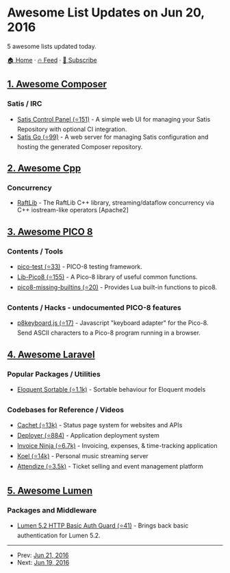 # Awesome List Updates on Jun 20, 2016

5 awesome lists updated today.

[🏠 Home](/README.md) · [🔥 Feed](https://test.trackawesomelist.com/feed.xml) · [📮 Subscribe](https://trackawesomelist.us17.list-manage.com/subscribe?u=d2f0117aa829c83a63ec63c2f&id=36a103854c)



## [1. Awesome Composer](/content/jakoch/awesome-composer/README.md)

### Satis / IRC

*   [Satis Control Panel (⭐151)](https://github.com/realshadow/satis-control-panel) - A simple web UI for managing your Satis Repository with optional CI integration.
*   [Satis Go (⭐99)](https://github.com/benschw/satis-go) - A web server for managing Satis configuration and hosting the generated Composer repository.

## [2. Awesome Cpp](/content/fffaraz/awesome-cpp/README.md)

### Concurrency

*   [RaftLib](http://raftlib.io/) - The RaftLib C++ library, streaming/dataflow concurrency via C++ iostream-like operators \[Apache2]

## [3. Awesome PICO 8](/content/pico-8/awesome-PICO-8/README.md)

### Contents / Tools

*   [pico-test (⭐33)](https://github.com/jozanza/pico-test) - PICO-8 testing framework.
*   [Lib-Pico8 (⭐155)](https://github.com/clowerweb/Lib-Pico8) - A Pico-8 library of useful common functions.
*   [pico8-missing-builtins (⭐20)](https://github.com/adamscott/pico8-missing-builtins) - Provides Lua built-in functions to pico8.

### Contents / Hacks - undocumented PICO-8 features

*   [p8keyboard.js (⭐17)](https://github.com/dppc/p8keyboard.js) - Javascript "keyboard adapter" for the Pico-8. Send ASCII characters to a Pico-8 program running in a browser.

## [4. Awesome Laravel](/content/chiraggude/awesome-laravel/README.md)

### Popular Packages / Utilities

*   [Eloquent Sortable (⭐1.1k)](https://github.com/spatie/eloquent-sortable) - Sortable behaviour for Eloquent models

### Codebases for Reference / Videos

*   [Cachet (⭐13k)](https://github.com/cachethq/Cachet) - Status page system for websites and APIs
*   [Deployer (⭐884)](https://github.com/REBELinBLUE/deployer) - Application deployment system
*   [Invoice Ninja (⭐6.7k)](https://github.com/invoiceninja/invoiceninja) - Invoicing, expenses, & time-tracking application
*   [Koel (⭐14k)](https://github.com/phanan/koel) - Personal music streaming server
*   [Attendize (⭐3.5k)](https://github.com/Attendize/Attendize) - Ticket selling and event management platform

## [5. Awesome Lumen](/content/unicodeveloper/awesome-lumen/README.md)

### Packages and Middleware

*   [Lumen 5.2 HTTP Basic Auth Guard (⭐41)](https://github.com/arubacao/http-basic-auth-guard) - Brings back basic authentication for Lumen 5.2.

---

- Prev: [Jun 21, 2016](/content/2016/06/21/README.md)
- Next: [Jun 19, 2016](/content/2016/06/19/README.md)